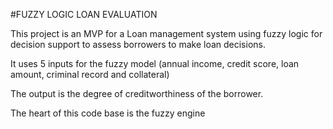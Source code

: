#FUZZY LOGIC LOAN EVALUATION

This project is an MVP for a Loan management system using fuzzy logic for decision support to assess borrowers to make loan decisions. 

It uses 5 inputs for the fuzzy model (annual income, credit score, loan amount, criminal record and collateral) 

The output is the degree of creditworthiness of the borrower.

The heart of this code base is the fuzzy engine
